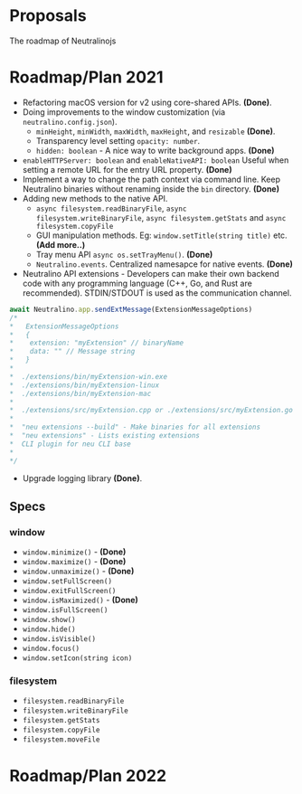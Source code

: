 # Proposals
The roadmap of Neutralinojs

# Roadmap/Plan 2021

- Refactoring macOS version for v2 using core-shared APIs.  **(Done)**.
- Doing improvements to the window customization (via `neutralino.config.json`).
  * `minHeight`, `minWidth`, `maxWidth`, `maxHeight`, and `resizable` **(Done)**.
  * Transparency level setting `opacity: number`.
  * `hidden: boolean` - A nice way to write background apps. **(Done)**
- `enableHTTPServer: boolean` and `enableNativeAPI: boolean` Useful when setting a remote URL for the entry URL property. **(Done)**
- Implement a way to change the path context via command line. Keep Neutralino binaries without renaming inside the `bin` directory.  **(Done)**
- Adding new methods to the native API.
  * `async filesystem.readBinaryFile`, `async filesystem.writeBinaryFile`, `async filesystem.getStats` and `async filesystem.copyFile`
  * GUI manipulation methods. Eg: `window.setTitle(string title)` etc. **(Add more..)**
  * Tray menu API `async os.setTrayMenu()`. **(Done)**
  * `Neutralino.events`. Centralized namesapce for native events. **(Done)**
- Neutralino API extensions - Developers can make their own backend code with any programming language (C++, Go, and Rust are recommended). STDIN/STDOUT is used as the communication channel.
```js
await Neutralino.app.sendExtMessage(ExtensionMessageOptions)
/*
*   ExtensionMessageOptions
*   {
*    extension: "myExtension" // binaryName
*    data: "" // Message string
*   }
*
*  ./extensions/bin/myExtension-win.exe
*  ./extensions/bin/myExtension-linux
*  ./extensions/bin/myExtension-mac
*
*  ./extensions/src/myExtension.cpp or ./extensions/src/myExtension.go
*   
*  "neu extensions --build" - Make binaries for all extensions
*  "neu extensions" - Lists existing extensions
*  CLI plugin for neu CLI base
*
*/
```
- Upgrade logging library **(Done)**.

## Specs

### window

- `window.minimize()` - **(Done)**
- `window.maximize()` - **(Done)**
- `window.unmaximize()` - **(Done)**
- `window.setFullScreen()`
- `window.exitFullScreen()`
- `window.isMaximized()` - **(Done)**
- `window.isFullScreen()`
- `window.show()`
- `window.hide()`
- `window.isVisible()`
- `window.focus()`
- `window.setIcon(string icon)`

### filesystem

- `filesystem.readBinaryFile`
- `filesystem.writeBinaryFile`
- `filesystem.getStats`
- `filesystem.copyFile`
- `filesystem.moveFile`

# Roadmap/Plan 2022



